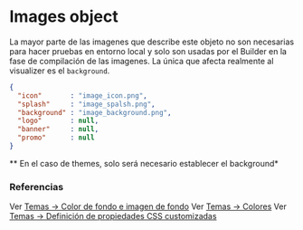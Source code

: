 # Images object

La mayor parte de las imagenes que describe este objeto no son necesarias para hacer pruebas en entorno local y solo son usadas por el Builder en la fase de compilación de las imagenes. La única que afecta realmente al visualizer es el `background`.


```json
{
  "icon"       : "image_icon.png",
  "splash"     : "image_spalsh.png",
  "background" : "image_background.png",
  "logo"       : null,
  "banner"     : null,
  "promo"      : null
}
```

** En el caso de themes, solo será necesario establecer el background*


### Referencias
Ver [Temas -> Color de fondo e imagen de fondo](../themes/themes.md#color-de-fondo-e-imagen-de-fondo)
Ver [Temas -> Colores](../themes/themes.md#colores)
Ver [Temas -> Definición de propiedades CSS customizadas](../themes/themes.md#definición-de-propiedades-css-customizadas)

